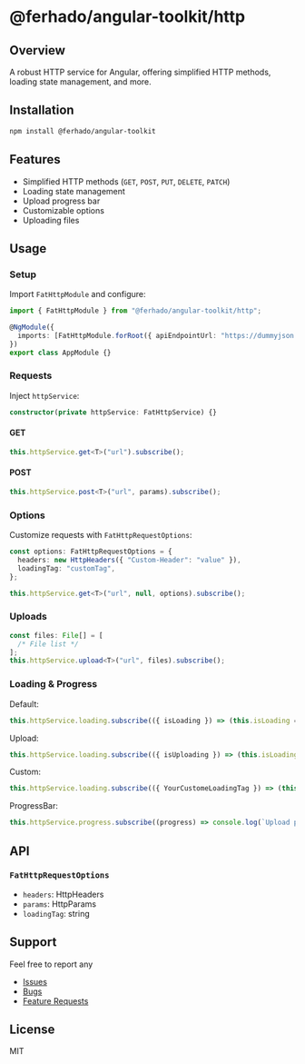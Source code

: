 # @ferhado/angular-toolkit/http

## Overview

A robust HTTP service for Angular, offering simplified HTTP methods, loading state management, and more.

## Installation

```bash
npm install @ferhado/angular-toolkit
```

## Features

- Simplified HTTP methods (`GET`, `POST`, `PUT`, `DELETE`, `PATCH`)
- Loading state management
- Upload progress bar
- Customizable options
- Uploading files

## Usage

### Setup

Import `FatHttpModule` and configure:

```typescript
import { FatHttpModule } from "@ferhado/angular-toolkit/http";

@NgModule({
  imports: [FatHttpModule.forRoot({ apiEndpointUrl: "https://dummyjson.com/" })],
})
export class AppModule {}
```

### Requests

Inject `httpService`:

```typescript
constructor(private httpService: FatHttpService) {}
```

#### GET

```typescript
this.httpService.get<T>("url").subscribe();
```

#### POST

```typescript
this.httpService.post<T>("url", params).subscribe();
```

### Options

Customize requests with `FatHttpRequestOptions`:

```typescript
const options: FatHttpRequestOptions = {
  headers: new HttpHeaders({ "Custom-Header": "value" }),
  loadingTag: "customTag",
};

this.httpService.get<T>("url", null, options).subscribe();
```

### Uploads

```typescript
const files: File[] = [
  /* File list */
];
this.httpService.upload<T>("url", files).subscribe();
```

### Loading & Progress

Default:

```typescript
this.httpService.loading.subscribe(({ isLoading }) => (this.isLoading = isLoading));
```

Upload:

```typescript
this.httpService.loading.subscribe(({ isUploading }) => (this.isLoading = isUploading));
```

Custom:

```typescript
this.httpService.loading.subscribe(({ YourCustomeLoadingTag }) => (this.isLoadingCustom = YourCustomeLoadingTag));
```

ProgressBar:

```typescript
this.httpService.progress.subscribe((progress) => console.log(`Upload progress: ${progress}%`));
```

## API

### `FatHttpRequestOptions`

- `headers`: HttpHeaders
- `params`: HttpParams
- `loadingTag`: string

## Support

Feel free to report any

- [Issues](https://github.com/ferhado/angular-toolkit/issues)
- [Bugs](https://github.com/ferhado/angular-toolkit/issues)
- [Feature Requests](https://github.com/ferhado/angular-toolkit/issues)

## License

MIT
